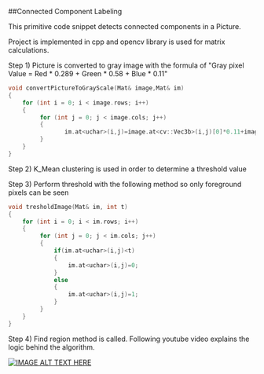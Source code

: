 ##Connected Component Labeling

This primitive code snippet detects connected components in a Picture. 

Project is implemented in cpp and opencv library is used for matrix calculations. 

Step 1) Picture is converted to gray image with the formula of "Gray pixel Value = Red * 0.289 + Green * 0.58 + Blue * 0.11"

```C++
void convertPictureToGrayScale(Mat& image,Mat& im)
{
	for (int i = 0; i < image.rows; i++)
	{
		 for (int j = 0; j < image.cols; j++)
		 {
				im.at<uchar>(i,j)=image.at<cv::Vec3b>(i,j)[0]*0.11+image.at<cv::Vec3b>(i,j)[1]*0.58+image.at<cv::Vec3b>(i,j)[2]*0.289;	
		 }
	}
}
```


Step 2) K_Mean clustering is used in order to determine a threshold value

Step 3) Perform threshold with the following method so only foreground pixels can be seen 

```C++
void tresholdImage(Mat& im, int t)
{
	for (int i = 0; i < im.rows; i++)
	{
		 for (int j = 0; j < im.cols; j++)
		 {
			 if(im.at<uchar>(i,j)<t)
			 {
				 im.at<uchar>(i,j)=0;
			 }
			 else
			 {
				 im.at<uchar>(i,j)=1;
			 }
		 }
	}
}
```

Step 4) Find region method is called. Following youtube video explains the logic behind the algorithm.

[![IMAGE ALT TEXT HERE](http://img.youtube.com/vi/rVtFyefbJio/0.jpg)](http://www.youtube.com/watch?v=rVtFyefbJio)
